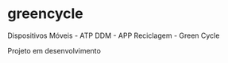 # greencycle
Dispositivos Móveis - ATP DDM - APP Reciclagem - Green Cycle

Projeto em desenvolvimento

